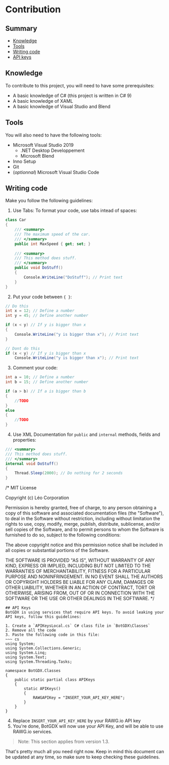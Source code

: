 # Contribution
## Summary
- [Knowledge](#knowledge)
- [Tools](#tools)
- [Writing code](#writing-code)
- [API keys](#api-keys)
## Knowledge
To contribute to this project, you will need to have some prerequisites:

- A basic knowledge of C# (this project is written in C# 9)
- A basic knowledge of XAML
- A basic knowledge of Visual Studio and Blend

## Tools
You will also need to have the following tools:

- Microsoft Visual Studio 2019
  - .NET Desktop Developpement
  - Microsoft Blend
- Inno Setup
- Git
- (*optionnal*) Microsoft Visual Studio Code

## Writing code
Make you follow the following guidelines:

1) Use Tabs: To format your code, use tabs intead of spaces:
~~~ cs
class Car
{
    /// <summary>
    /// The maximum speed of the car.
    /// </summary>
    public int MaxSpeed { get; set; }
    
    /// <summary>
    /// This method does stuff.
    /// </summary>
    public void DoStuff()
    {
        Console.WriteLine("DoStuff"); // Print text
    }
}
~~~
2) Put your code between `{ }`:
~~~ cs
// Do this
int x = 12; // Define a number
int y = 45; // Define another number

if (x < y) // If y is bigger than x
{
    Console.WriteLine("y is bigger than x"); // Print text
}

// Dont do this
if (x < y) // If y is bigger than x
    Console.WriteLine("y is bigger than x"); // Print text
~~~
3) Comment your code:
~~~ cs
int a = 10; // Define a number
int b = 15; // Define another number

if (a > b) // If a is bigger than b
{
    //TODO
}
else
{
    //TODO
}
~~~
4) Use XML Documentation for ``public`` and ``internal`` methods, fields and properties:
~~~ cs
/// <summary>
/// This method does stuff.
/// </summary>
internal void DoStuff()
{
    Thread.Sleep(2000); // Do nothing for 2 seconds
}
~~~


/*
MIT License

Copyright (c) Léo Corporation

Permission is hereby granted, free of charge, to any person obtaining a copy
of this software and associated documentation files (the "Software"), to deal
in the Software without restriction, including without limitation the rights
to use, copy, modify, merge, publish, distribute, sublicense, and/or sell
copies of the Software, and to permit persons to whom the Software is
furnished to do so, subject to the following conditions:

The above copyright notice and this permission notice shall be included in all
copies or substantial portions of the Software.

THE SOFTWARE IS PROVIDED "AS IS", WITHOUT WARRANTY OF ANY KIND, EXPRESS OR
IMPLIED, INCLUDING BUT NOT LIMITED TO THE WARRANTIES OF MERCHANTABILITY,
FITNESS FOR A PARTICULAR PURPOSE AND NONINFRINGEMENT. IN NO EVENT SHALL THE
AUTHORS OR COPYRIGHT HOLDERS BE LIABLE FOR ANY CLAIM, DAMAGES OR OTHER
LIABILITY, WHETHER IN AN ACTION OF CONTRACT, TORT OR OTHERWISE, ARISING FROM,
OUT OF OR IN CONNECTION WITH THE SOFTWARE OR THE USE OR OTHER DEALINGS IN THE
SOFTWARE. 
*/
~~~
## API Keys
BotGDX is using services that require API keys. To avoid leaking your API keys, follow this guidelines:

1. Create a `APIKeysLocal.cs` C# class file in `BotGDX\Classes`
2. Remove all the code
3. Paste the following code in this file:
~~~ cs
using System;
using System.Collections.Generic;
using System.Linq;
using System.Text;
using System.Threading.Tasks;

namespace BotGDX.Classes
{
    public static partial class APIKeys
    {
        static APIKeys()
        {
            RAWGAPIKey = "INSERT_YOUR_API_KEY_HERE";
        }
    }
}
~~~
4. Replace `INSERT_YOUR_API_KEY_HERE` by your RAWG.io API key
5. You're done, BotGDX will now use your API Key, and will be able to use RAWG.io services.

> Note: This section applies from version 1.3.

That's pretty much all you need right now. Keep in mind this document can be updated at any time, so make sure to keep checking these guidelines.
